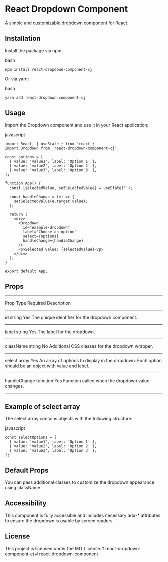 # React Dropdown Component

A simple and customizable dropdown component for React.

## Installation

Install the package via npm:

bash

`npm install react-dropdown-component-cj`

Or via yarn:

bash

`yarn add react-dropdown-component-cj`

## Usage

Import the Dropdown component and use it in your React application:

javascript
```
import React, { useState } from 'react';
import Dropdown from 'react-dropdown-component-cj';

const options = [
  { value: 'value1', label: 'Option 1' },
  { value: 'value2', label: 'Option 2' },
  { value: 'value3', label: 'Option 3' },
];

function App() {
  const [selectedValue, setSelectedValue] = useState('');

  const handleChange = (e) => {
    setSelectedValue(e.target.value);
  };

  return (
    <div>
      <Dropdown
        id="example-dropdown"
        label="Choose an option"
        select={options}
        handleChange={handleChange}
      />
      <p>Selected Value: {selectedValue}</p>
    </div>
  );
}

export default App;
```

## Props

___________________________________________________________________________________________

Prop            Type	    Required	Description
___________________________________________________________________________________________
id              string	    Yes	        The unique identifier for the dropdown component.
___________________________________________________________________________________________

label	        string	    Yes	        The label for the dropdown.
___________________________________________________________________________________________

className	    string	    No	        Additional CSS classes for the dropdown wrapper.
___________________________________________________________________________________________

select	        array	    Yes	        An array of options to display in the dropdown.
                                        Each option should be an object with value and label.
___________________________________________________________________________________________

handleChange	function	Yes	        Function called when the dropdown value changes.
___________________________________________________________________________________________


## Example of select array

The select array contains objects with the following structure:

javascript
```
const selectOptions = [
  { value: 'value1', label: 'Option 1' },
  { value: 'value2', label: 'Option 2' },
  { value: 'value3', label: 'Option 3' },
];
```

## Default Props

You can pass additional classes to customize the dropdown appearance using className.

## Accessibility

This component is fully accessible and includes necessary aria-* attributes to ensure the dropdown is usable by screen readers.

## License

This project is licensed under the MIT License.#   r e a c t - d r o p d o w n - c o m p o n e n t - c j  
 #   r e a c t - d r o p d o w n - c o m p o n e n t  
 